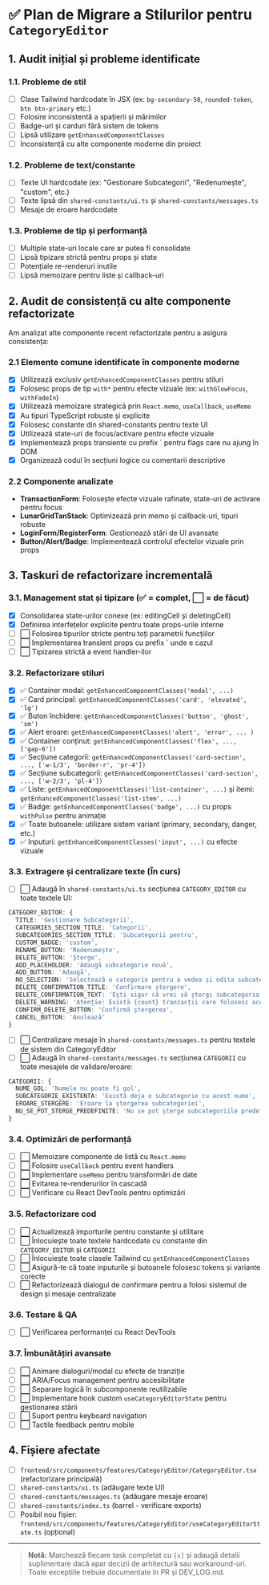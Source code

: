 # ✅ Plan de Migrare a Stilurilor pentru `CategoryEditor`

## 1. Audit inițial și probleme identificate

### 1.1. Probleme de stil
- [ ] Clase Tailwind hardcodate în JSX (ex: `bg-secondary-50`, `rounded-token`, `btn btn-primary` etc.)
- [ ] Folosire inconsistentă a spațierii și mărimilor
- [ ] Badge-uri și carduri fără sistem de tokens
- [ ] Lipsă utilizare `getEnhancedComponentClasses`
- [ ] Inconsistență cu alte componente moderne din proiect

### 1.2. Probleme de text/constante
- [ ] Texte UI hardcodate (ex: "Gestionare Subcategorii", "Redenumește", "custom", etc.)
- [ ] Texte lipsă din `shared-constants/ui.ts` și `shared-constants/messages.ts`
- [ ] Mesaje de eroare hardcodate

### 1.3. Probleme de tip și performanță
- [ ] Multiple state-uri locale care ar putea fi consolidate
- [ ] Lipsă tipizare strictă pentru props și state
- [ ] Potențiale re-renderuri inutile
- [ ] Lipsă memoizare pentru liste și callback-uri

## 2. Audit de consistență cu alte componente refactorizate

Am analizat alte componente recent refactorizate pentru a asigura consistența:

### 2.1 Elemente comune identificate în componente moderne
- [x] Utilizează exclusiv `getEnhancedComponentClasses` pentru stiluri
- [x] Folosesc props de tip `with*` pentru efecte vizuale (ex: `withGlowFocus`, `withFadeIn`)
- [x] Utilizează memoizare strategică prin `React.memo`, `useCallback`, `useMemo`
- [x] Au tipuri TypeScript robuste și explicite
- [x] Folosesc constante din shared-constants pentru texte UI
- [x] Utilizează state-uri de focus/activare pentru efecte vizuale
- [x] Implementează props transiente cu prefix ` pentru flags care nu ajung în DOM
- [x] Organizează codul în secțiuni logice cu comentarii descriptive

### 2.2 Componente analizate
- **TransactionForm**: Folosește efecte vizuale rafinate, state-uri de activare pentru focus
- **LunarGridTanStack**: Optimizează prin memo și callback-uri, tipuri robuste
- **LoginForm/RegisterForm**: Gestionează stări de UI avansate
- **Button/Alert/Badge**: Implementează controlul efectelor vizuale prin props

## 3. Taskuri de refactorizare incrementală

### 3.1. Management stat și tipizare (✅ = complet, ⬜ = de făcut)
- [x] Consolidarea state-urilor conexe (ex: editingCell și deletingCell)
- [x] Definirea interfețelor explicite pentru toate props-urile interne
- [ ] ⬜ Folosirea tipurilor stricte pentru toți parametrii funcțiilor
- [ ] ⬜ Implementarea transient props cu prefix ` unde e cazul
- [ ] ⬜ Tipizarea strictă a event handler-ilor

### 3.2. Refactorizare stiluri
- [x] ✅ Container modal: `getEnhancedComponentClasses('modal', ...)`
- [x] ✅ Card principal: `getEnhancedComponentClasses('card', 'elevated', 'lg')`
- [x] ✅ Buton închidere: `getEnhancedComponentClasses('button', 'ghost', 'sm')`
- [x] ✅ Alert eroare: `getEnhancedComponentClasses('alert', 'error', ... )`
- [x] ✅ Container conținut: `getEnhancedComponentClasses('flex', ..., ['gap-6'])`
- [x] ✅ Secțiune categorii: `getEnhancedComponentClasses('card-section', ..., ['w-1/3', 'border-r', 'pr-4'])`
- [x] ✅ Secțiune subcategorii: `getEnhancedComponentClasses('card-section', ..., ['w-2/3', 'pl-4'])`
- [x] ✅ Liste: `getEnhancedComponentClasses('list-container', ...)` și itemi: `getEnhancedComponentClasses('list-item', ...)`
- [x] ✅ Badge: `getEnhancedComponentClasses('badge', ...)` cu props `withPulse` pentru animație
- [x] ✅ Toate butoanele: utilizare sistem variant (primary, secondary, danger, etc.)
- [x] ✅ Inputuri: `getEnhancedComponentClasses('input', ...)` cu efecte vizuale

### 3.3. Extragere și centralizare texte (În curs)
- [ ] ⬜ Adaugă în `shared-constants/ui.ts` secțiunea `CATEGORY_EDITOR` cu toate textele UI:
```ts
CATEGORY_EDITOR: {
  TITLE: 'Gestionare Subcategorii',
  CATEGORIES_SECTION_TITLE: 'Categorii',
  SUBCATEGORIES_SECTION_TITLE: 'Subcategorii pentru',
  CUSTOM_BADGE: 'custom',
  RENAME_BUTTON: 'Redenumește',
  DELETE_BUTTON: 'Șterge',
  ADD_PLACEHOLDER: 'Adaugă subcategorie nouă',
  ADD_BUTTON: 'Adaugă',
  NO_SELECTION: 'Selectează o categorie pentru a vedea și edita subcategoriile.',
  DELETE_CONFIRMATION_TITLE: 'Confirmare ștergere',
  DELETE_CONFIRMATION_TEXT: 'Ești sigur că vrei să ștergi subcategoria {subcat} din {cat}?',
  DELETE_WARNING: 'Atenție: Există {count} tranzacții care folosesc această subcategorie.',
  CONFIRM_DELETE_BUTTON: 'Confirmă ștergerea',
  CANCEL_BUTTON: 'Anulează'
}
```
- [ ] ⬜ Centralizare mesaje în `shared-constants/messages.ts` pentru textele de sistem din CategoryEditor
- [ ] ⬜ Adaugă în `shared-constants/messages.ts` secțiunea `CATEGORII` cu toate mesajele de validare/eroare:
```ts
CATEGORII: {
  NUME_GOL: 'Numele nu poate fi gol',
  SUBCATEGORIE_EXISTENTA: 'Există deja o subcategorie cu acest nume',
  EROARE_STERGERE: 'Eroare la ștergerea subcategoriei',
  NU_SE_POT_STERGE_PREDEFINITE: 'Nu se pot șterge subcategoriile predefinite, doar cele personalizate.'
}
```

### 3.4. Optimizări de performanță
- [ ] ⬜ Memoizare componente de listă cu `React.memo`
- [ ] ⬜ Folosire `useCallback` pentru event handlers
- [ ] ⬜ Implementare `useMemo` pentru transformări de date
- [ ] ⬜ Evitarea re-renderurilor în cascadă
- [ ] ⬜ Verificare cu React DevTools pentru optimizări

### 3.5. Refactorizare cod
- [ ] ⬜ Actualizează importurile pentru constante și utilitare
- [ ] ⬜ Înlocuiește toate textele hardcodate cu constante din `CATEGORY_EDITOR` și `CATEGORII`
- [ ] ⬜ Înlocuiește toate clasele Tailwind cu `getEnhancedComponentClasses`
- [ ] ⬜ Asigură-te că toate inputurile și butoanele folosesc tokens și variante corecte
- [ ] ⬜ Refactorizează dialogul de confirmare pentru a folosi sistemul de design și mesaje centralizate

### 3.6. Testare & QA
- [ ] ⬜ Verificarea performanței cu React DevTools

### 3.7. Îmbunătățiri avansate
- [ ] ⬜ Animare dialoguri/modal cu efecte de tranziție
- [ ] ⬜ ARIA/Focus management pentru accesibilitate
- [ ] ⬜ Separare logică în subcomponente reutilizabile
- [ ] ⬜ Implementare hook custom `useCategoryEditorState` pentru gestionarea stării
- [ ] ⬜ Suport pentru keyboard navigation
- [ ] ⬜ Tactile feedback pentru mobile

## 4. Fișiere afectate
- [ ] `frontend/src/components/features/CategoryEditor/CategoryEditor.tsx` (refactorizare principală)
- [ ] `shared-constants/ui.ts` (adăugare texte UI)
- [ ] `shared-constants/messages.ts` (adăugare mesaje eroare)
- [ ] `shared-constants/index.ts` (barrel - verificare exports)
- [ ] Posibil nou fișier: `frontend/src/components/features/CategoryEditor/useCategoryEditorState.ts` (opțional)

---

> **Notă:** Marchează fiecare task completat cu `[x]` și adaugă detalii suplimentare dacă apar decizii de arhitectură sau workaround-uri. Toate excepțiile trebuie documentate în PR și DEV_LOG.md.